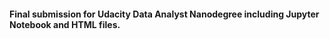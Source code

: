 #### Final submission for Udacity Data Analyst Nanodegree including Jupyter Notebook and HTML files.
